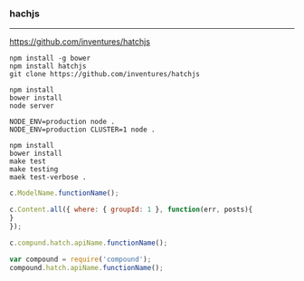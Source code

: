 ### hachjs
---
https://github.com/inventures/hatchjs

```
npm install -g bower
npm install hatchjs
git clone https://github.com/inventures/hatchjs

npm install
bower install
node server

NODE_ENV=production node .
NODE_ENV=production CLUSTER=1 node .

npm install
bower install
make test
make testing
maek test-verbose .
```

```js
c.ModelName.functionName();

c.Content.all({ where: { groupId: 1 }, function(err, posts){
}
});

c.compund.hatch.apiName.functionName();

var compound = require('compound');
compound.hatch.apiName.functionName();
```

```
```


